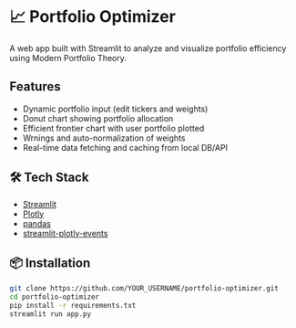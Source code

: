 # 📈 Portfolio Optimizer

A web app built with Streamlit to analyze and visualize portfolio efficiency using Modern Portfolio Theory.

## Features

- Dynamic portfolio input (edit tickers and weights)
- Donut chart showing portfolio allocation
- Efficient frontier chart with user portfolio plotted
- Wrnings and auto-normalization of weights
- Real-time data fetching and caching from local DB/API


## 🛠️ Tech Stack

- [Streamlit](https://streamlit.io/)
- [Plotly](https://plotly.com/)
- [pandas](https://pandas.pydata.org/)
- [streamlit-plotly-events](https://github.com/stefanrmmr/streamlit-plotly-events)

## 📦 Installation

```bash
git clone https://github.com/YOUR_USERNAME/portfolio-optimizer.git
cd portfolio-optimizer
pip install -r requirements.txt
streamlit run app.py
